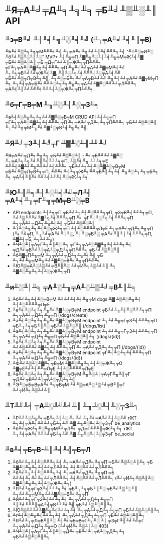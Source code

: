 # ╨Я╤А╨╛╤Д╨╕╨╗╨╕ ╤Б╨╛╨▒╨░╨║ API

## ╨з╤В╨╛ ╨┤╨╡╨╗╨░╨╡╨╝ (╨┐╤А╨╛╨╡╨║╤В)

╨Ь╨╛╨▒╨╕╨╗╤М╨╜╨╛╨╡ ╨┐╤А╨╕╨╗╨╛╨╢╨╡╨╜╨╕╨╡ "╨Т╨░╤И╨░ ╨б╨╛╨▒╨░╨║╨░" MVP+ ╨┤╨╗╤П ╨▓╨╗╨░╨┤╨╡╨╗╤М╤Ж╨╡╨▓ ╤Б╨╛╨▒╨░╨║ ╤Б ╤Д╤Г╨╜╨║╤Ж╨╕╤П╨╝╨╕ ╤Г╨┐╤А╨░╨▓╨╗╨╡╨╜╨╕╤П ╨╖╨┤╨╛╤А╨╛╨▓╤М╨╡╨╝ ╨┐╨╕╤В╨╛╨╝╤Ж╨╡╨▓, ╨║╨░╨╗╨╡╨╜╨┤╨░╤А╨╡╨╝ ╤Б╨╛╨▒╤Л╤В╨╕╨╣, ╨┐╨░╤Б╨┐╨╛╤А╤В╨╛╨╝ ╨╖╨┤╨╛╤А╨╛╨▓╤М╤П ╨╕ ╨┐╨╡╤А╤Б╨╛╨╜╨░╨╗╨╕╨╖╨╕╤А╨╛╨▓╨░╨╜╨╜╤Л╨╝╨╕ ╤А╨╡╨║╨╛╨╝╨╡╨╜╨┤╨░╤Ж╨╕╤П╨╝╨╕.

## ╨б╤Г╤В╤М ╨╖╨░╨┤╨░╤З╨╕

╨а╨╡╨░╨╗╨╕╨╖╨╛╨▓╨░╤В╤М CRUD API ╨┤╨╗╤П ╤Г╨┐╤А╨░╨▓╨╗╨╡╨╜╨╕╤П ╨┐╤А╨╛╤Д╨╕╨╗╤П╨╝╨╕ ╤Б╨╛╨▒╨░╨║ ╨┐╨╛╨╗╤М╨╖╨╛╨▓╨░╤В╨╡╨╗╨╡╨╣.

## ╨Я╨╛╤З╨╡╨╝╤Г ╨▓╨░╨╢╨╜╨╛

╨Я╤А╨╛╤Д╨╕╨╗╨╕ ╤Б╨╛╨▒╨░╨║ - ╨╛╤Б╨╜╨╛╨▓╨░ ╨┐╤А╨╕╨╗╨╛╨╢╨╡╨╜╨╕╤П, ╨▒╨╡╨╖ ╨╜╨╕╤Е ╨╜╨╡╨▓╨╛╨╖╨╝╨╛╨╢╨╜╨╛ ╤Б╨╛╨╖╨┤╨░╨▓╨░╤В╤М ╤Б╨╛╨▒╤Л╤В╨╕╤П, ╨╝╨╡╨┤╨╕╤Ж╨╕╨╜╤Б╨║╨╕╨╡ ╨╖╨░╨┐╨╕╤Б╨╕ ╨╕ ╤А╨╡╨║╨╛╨╝╨╡╨╜╨┤╨░╤Ж╨╕╨╕.

## ╨Ю╨╢╨╕╨┤╨░╨╡╨╝╤Л╨╣ ╤А╨╡╨╖╤Г╨╗╤М╤В╨░╤В

* API endpoints ╨┤╨╗╤П ╤Б╨╛╨╖╨┤╨░╨╜╨╕╤П, ╤З╤В╨╡╨╜╨╕╤П, ╨╛╨▒╨╜╨╛╨▓╨╗╨╡╨╜╨╕╤П ╨╕ ╤Г╨┤╨░╨╗╨╡╨╜╨╕╤П ╨┐╤А╨╛╤Д╨╕╨╗╨╡╨╣ ╤Б╨╛╨▒╨░╨║
* ╨Т╨░╨╗╨╕╨┤╨░╤Ж╨╕╤П ╨┤╨░╨╜╨╜╤Л╤Е ╨┐╤А╨╛╤Д╨╕╨╗╤П (╨╕╨╝╤П, ╨┐╨╛╤А╨╛╨┤╨░, ╨┤╨░╤В╨░ ╤А╨╛╨╢╨┤╨╡╨╜╨╕╤П, ╨▓╨╡╤Б, ╨┐╨╛╨╗)
* ╨Ч╨░╨│╤А╤Г╨╖╨║╨░ ╨╕ ╤Г╨┐╤А╨░╨▓╨╗╨╡╨╜╨╕╨╡ ╤Д╨╛╤В╨╛╨│╤А╨░╤Д╨╕╤П╨╝╨╕ ╤Б╨╛╨▒╨░╨║
* ╨б╨▓╤П╨╖╤М ╨┐╤А╨╛╤Д╨╕╨╗╨╡╨╣ ╤Б ╨┐╨╛╨╗╤М╨╖╨╛╨▓╨░╤В╨╡╨╗╤П╨╝╨╕
* ╨Ю╨▒╤А╨░╨▒╨╛╤В╨║╨░ ╨╛╤И╨╕╨▒╨╛╨║ ╨╕ ╨▓╨░╨╗╨╕╨┤╨░╤Ж╨╕╤П

## ╨и╨░╨│╨╕ ╤А╨░╨╖╤А╨░╨▒╨╛╤В╨║╨╕

1. ╨б╨╛╨╖╨┤╨░╤В╤М ╨╝╨╛╨┤╨╡╨╗╤М dogs ╨▓ ╨▒╨░╨╖╨╡ ╨┤╨░╨╜╨╜╤Л╤Е
2. ╨а╨╡╨░╨╗╨╕╨╖╨╛╨▓╨░╤В╤М endpoint ╤Б╨╛╨╖╨┤╨░╨╜╨╕╤П ╨┐╤А╨╛╤Д╨╕╨╗╤П (/dogs/create)
3. ╨а╨╡╨░╨╗╨╕╨╖╨╛╨▓╨░╤В╤М endpoint ╨┐╨╛╨╗╤Г╤З╨╡╨╜╨╕╤П ╤Б╨┐╨╕╤Б╨║╨░ ╤Б╨╛╨▒╨░╨║ (/dogs/list)
4. ╨а╨╡╨░╨╗╨╕╨╖╨╛╨▓╨░╤В╤М endpoint ╨┐╨╛╨╗╤Г╤З╨╡╨╜╨╕╤П ╨┐╤А╨╛╤Д╨╕╨╗╤П ╤Б╨╛╨▒╨░╨║╨╕ (/dogs/{id})
5. ╨а╨╡╨░╨╗╨╕╨╖╨╛╨▓╨░╤В╤М endpoint ╨╛╨▒╨╜╨╛╨▓╨╗╨╡╨╜╨╕╤П ╨┐╤А╨╛╤Д╨╕╨╗╤П (/dogs/{id})
6. ╨а╨╡╨░╨╗╨╕╨╖╨╛╨▓╨░╤В╤М endpoint ╤Г╨┤╨░╨╗╨╡╨╜╨╕╤П ╨┐╤А╨╛╤Д╨╕╨╗╤П (/dogs/{id})
7. ╨Ф╨╛╨▒╨░╨▓╨╕╤В╤М ╨▓╨░╨╗╨╕╨┤╨░╤Ж╨╕╤О ╨▓╤Е╨╛╨┤╨╜╤Л╤Е ╨┤╨░╨╜╨╜╤Л╤Е
8. ╨а╨╡╨░╨╗╨╕╨╖╨╛╨▓╨░╤В╤М ╨╖╨░╨│╤А╤Г╨╖╨║╤Г ╤Д╨╛╤В╨╛╨│╤А╨░╤Д╨╕╨╣
9. ╨Э╨░╤Б╤В╤А╨╛╨╕╤В╤М ╨╛╨▒╤А╨░╨▒╨╛╤В╨║╤Г ╨╛╤И╨╕╨▒╨╛╨║

## ╨Т╨╜╨╡ ╤А╨░╨╝╨╛╨║ ╨╖╨░╨┤╨░╤З╨╕

* ╨Р╨╜╨░╨╗╨╕╤В╨╕╨║╨░ ╨┐╨╛ ╨┐╨╛╤А╨╛╨┤╨░╨╝ тЖТ ╨┐╨╡╤А╨╡╨╜╨╛╤Б╨╕╨╝ ╨▓ ╨╖╨░╨┤╨░╤З╤Г be_analytics
* ╨б╨╛╤Ж╨╕╨░╨╗╤М╨╜╤Л╨╡ ╤Д╤Г╨╜╨║╤Ж╨╕╨╕ тЖТ ╨┐╨╡╤А╨╡╨╜╨╛╤Б╨╕╨╝ ╨▓ ╨╖╨░╨┤╨░╤З╤Г be_social

## ╨в╨╡╤Б╤В-╨║╨╡╨╣╤Б╤Л

1. ╨б╨╛╨╖╨┤╨░╨╜╨╕╨╡ ╨┐╤А╨╛╤Д╨╕╨╗╤П ╤Б╨╛╨▒╨░╨║╨╕ ╤Б ╨▓╨░╨╗╨╕╨┤╨╜╤Л╨╝╨╕ ╨┤╨░╨╜╨╜╤Л╨╝╨╕
2. ╨б╨╛╨╖╨┤╨░╨╜╨╕╨╡ ╨┐╤А╨╛╤Д╨╕╨╗╤П ╤Б ╨╜╨╡╨┐╨╛╨╗╨╜╤Л╨╝╨╕ ╨┤╨░╨╜╨╜╤Л╨╝╨╕ (╨╛╤И╨╕╨▒╨║╨░ ╨▓╨░╨╗╨╕╨┤╨░╤Ж╨╕╨╕)
3. ╨Я╨╛╨╗╤Г╤З╨╡╨╜╨╕╨╡ ╤Б╨┐╨╕╤Б╨║╨░ ╤Б╨╛╨▒╨░╨║ ╨┐╨╛╨╗╤М╨╖╨╛╨▓╨░╤В╨╡╨╗╤П
4. ╨Я╨╛╨╗╤Г╤З╨╡╨╜╨╕╨╡ ╨┐╤А╨╛╤Д╨╕╨╗╤П ╨║╨╛╨╜╨║╤А╨╡╤В╨╜╨╛╨╣ ╤Б╨╛╨▒╨░╨║╨╕
5. ╨Ю╨▒╨╜╨╛╨▓╨╗╨╡╨╜╨╕╨╡ ╨┐╤А╨╛╤Д╨╕╨╗╤П ╤Б╨╛╨▒╨░╨║╨╕
6. ╨г╨┤╨░╨╗╨╡╨╜╨╕╨╡ ╨┐╤А╨╛╤Д╨╕╨╗╤П ╤Б╨╛╨▒╨░╨║╨╕
7. ╨Я╨╛╨┐╤Л╤В╨║╨░ ╨┤╨╛╤Б╤В╤Г╨┐╨░ ╨║ ╤З╤Г╨╢╨╛╨╝╤Г ╨┐╤А╨╛╤Д╨╕╨╗╤О (╨╛╤И╨╕╨▒╨║╨░ 403)
8. ╨Ч╨░╨│╤А╤Г╨╖╨║╨░ ╤Д╨╛╤В╨╛╨│╤А╨░╤Д╨╕╨╕ ╤Б╨╛╨▒╨░╨║╨╕





